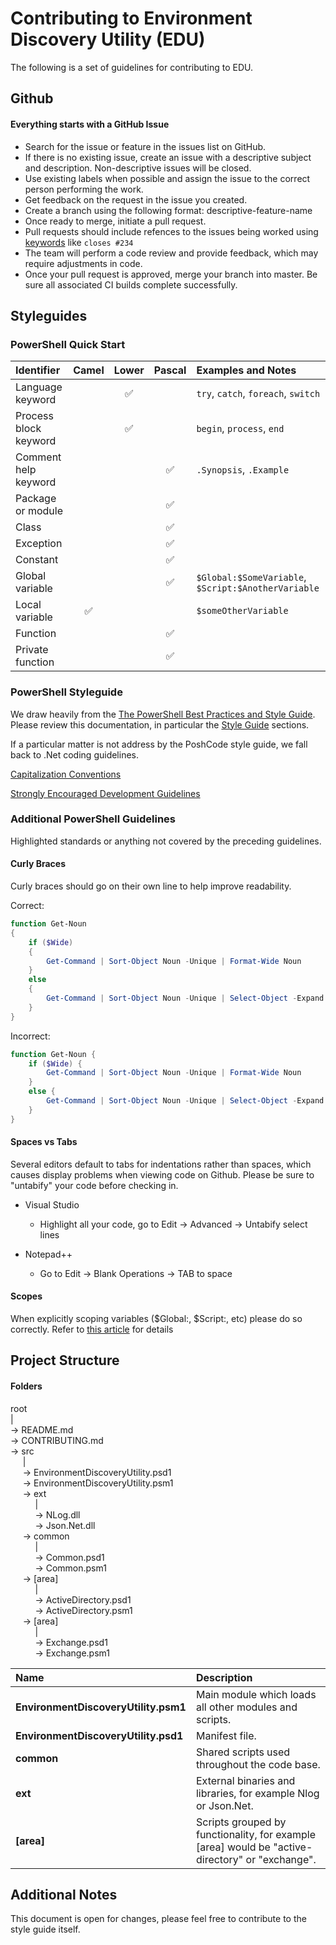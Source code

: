 
# Contributing to Environment Discovery Utility (EDU)

The following is a set of guidelines for contributing to EDU.

## Github

#### **Everything starts with a GitHub Issue**

* Search for the issue or feature in the issues list on GitHub.
* If there is no existing issue, create an issue with a descriptive subject and description.  Non-descriptive issues will be closed.
* Use existing labels when possible and assign the issue to the correct person performing the work.
* Get feedback on the request in the issue you created.
* Create a branch using the following format: descriptive-feature-name
* Once ready to merge, initiate a pull request.
* Pull requests should include refences to the issues being worked using [keywords](https://help.github.com/articles/closing-issues-using-keywords/) like `closes #234`
* The team will perform a code review and provide feedback, which may require adjustments in code.
* Once your pull request is approved, merge your branch into master.  Be sure all associated CI builds complete successfully.

## Styleguides

### PowerShell Quick Start

| Identifier            | Camel   | Lower  | Pascal | Examples and Notes |
|:--------------------- |:-------:|:------:|:------:|:------------------ |
| Language keyword      |  | :white_check_mark: |  | `try`, `catch`, `foreach`, `switch` |
| Process block keyword |  | :white_check_mark: |  | `begin`, `process`, `end` |
| Comment help keyword  |  |  | :white_check_mark: | `.Synopsis`, `.Example` |
| Package or module     |  |  | :white_check_mark: |  |
| Class                 |  |  | :white_check_mark: |  |
| Exception             |  |  | :white_check_mark: |  |
| Constant              |  |  | :white_check_mark: |  |
| Global variable       |  |  | :white_check_mark: | `$Global:$SomeVariable`, `$Script:$AnotherVariable` |
| Local variable        | :white_check_mark: |  |  | `$someOtherVariable` |
| Function              |  |  | :white_check_mark: |  |
| Private function      |  |  | :white_check_mark: |  |

### PowerShell Styleguide

We draw heavily from the [The PowerShell Best Practices and Style Guide](https://github.com/PoshCode/PowerShellPracticeAndStyle).  Please review this documentation, in particular the [Style Guide](https://github.com/PoshCode/PowerShellPracticeAndStyle/blob/master/Style-Guide/Introduction.md) sections.

If a particular matter is not address by the PoshCode style guide, we fall back to .Net coding guidelines.

[Capitalization Conventions](https://docs.microsoft.com/en-us/dotnet/standard/design-guidelines/capitalization-conventions)

[Strongly Encouraged Development Guidelines](https://msdn.microsoft.com/en-us/library/dd878270%28v=vs.85%29.aspx?f=255&MSPPError=-2147217396)

### Additional PowerShell Guidelines

Highlighted standards or anything not covered by the preceding guidelines.

#### Curly Braces

Curly braces should go on their own line to help improve readability.

Correct:

```powershell
function Get-Noun
{
    if ($Wide)
    {
        Get-Command | Sort-Object Noun -Unique | Format-Wide Noun
    }
    else
    {
        Get-Command | Sort-Object Noun -Unique | Select-Object -Expand Noun
    }
}
```

Incorrect:

```powershell
function Get-Noun {
    if ($Wide) {
        Get-Command | Sort-Object Noun -Unique | Format-Wide Noun
    }
    else {
        Get-Command | Sort-Object Noun -Unique | Select-Object -Expand Noun
    }
}
```

#### Spaces vs Tabs

Several editors default to tabs for indentations rather than spaces, which causes display problems when viewing code on Github.  Please be sure to "untabify" your code before checking in.

* Visual Studio
  * Highlight all your code, go to Edit -> Advanced -> Untabify select lines
  
* Notepad++
  * Go to Edit -> Blank Operations -> TAB to space

#### Scopes
When explicitly scoping variables ($Global:, $Script:, etc) please do so correctly.  Refer to [this article](https://docs.microsoft.com/en-us/powershell/module/microsoft.powershell.core/about/about_scopes?view=powershell-6&viewFallbackFrom=powershell-Microsoft.PowerShell.Core) for details

## Project Structure

#### Folders

root<br>
|<br>
-> README.md<br>
-> CONTRIBUTING.md<br>
-> src<br>
&nbsp;&nbsp;&nbsp;&nbsp;&nbsp;|<br>
&nbsp;&nbsp;&nbsp;&nbsp;&nbsp;-> EnvironmentDiscoveryUtility.psd1<br>
&nbsp;&nbsp;&nbsp;&nbsp;&nbsp;-> EnvironmentDiscoveryUtility.psm1<br>
&nbsp;&nbsp;&nbsp;&nbsp;&nbsp;-> ext<br>
&nbsp;&nbsp;&nbsp;&nbsp;&nbsp;&nbsp;&nbsp;&nbsp;&nbsp;&nbsp;|<br>
&nbsp;&nbsp;&nbsp;&nbsp;&nbsp;&nbsp;&nbsp;&nbsp;&nbsp;&nbsp;-> NLog.dll<br>
&nbsp;&nbsp;&nbsp;&nbsp;&nbsp;&nbsp;&nbsp;&nbsp;&nbsp;&nbsp;-> Json.Net.dll<br>
&nbsp;&nbsp;&nbsp;&nbsp;&nbsp;-> common<br>
&nbsp;&nbsp;&nbsp;&nbsp;&nbsp;&nbsp;&nbsp;&nbsp;&nbsp;&nbsp;|<br>
&nbsp;&nbsp;&nbsp;&nbsp;&nbsp;&nbsp;&nbsp;&nbsp;&nbsp;&nbsp;-> Common.psd1<br>
&nbsp;&nbsp;&nbsp;&nbsp;&nbsp;&nbsp;&nbsp;&nbsp;&nbsp;&nbsp;-> Common.psm1<br>
&nbsp;&nbsp;&nbsp;&nbsp;&nbsp;-> [area]<br>
&nbsp;&nbsp;&nbsp;&nbsp;&nbsp;&nbsp;&nbsp;&nbsp;&nbsp;&nbsp;|<br>
&nbsp;&nbsp;&nbsp;&nbsp;&nbsp;&nbsp;&nbsp;&nbsp;&nbsp;&nbsp;-> ActiveDirectory.psd1<br>
&nbsp;&nbsp;&nbsp;&nbsp;&nbsp;&nbsp;&nbsp;&nbsp;&nbsp;&nbsp;-> ActiveDirectory.psm1<br>
&nbsp;&nbsp;&nbsp;&nbsp;&nbsp;-> [area]<br>
&nbsp;&nbsp;&nbsp;&nbsp;&nbsp;&nbsp;&nbsp;&nbsp;&nbsp;&nbsp;|<br>
&nbsp;&nbsp;&nbsp;&nbsp;&nbsp;&nbsp;&nbsp;&nbsp;&nbsp;&nbsp;-> Exchange.psd1<br>
&nbsp;&nbsp;&nbsp;&nbsp;&nbsp;&nbsp;&nbsp;&nbsp;&nbsp;&nbsp;-> Exchange.psm1<br>

| Name           | Description   |
|:-------------- |:------------- |
| **EnvironmentDiscoveryUtility.psm1** | Main module which loads all other modules and scripts. |
| **EnvironmentDiscoveryUtility.psd1** | Manifest file. |
| **common** | Shared scripts used throughout the code base. |
| **ext** | External binaries and libraries, for example Nlog or Json.Net. |
| **[area]** | Scripts grouped by functionality, for example [area] would be "active-directory" or "exchange". |

## Additional Notes

This document is open for changes, please feel free to contribute to the style guide itself.
